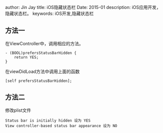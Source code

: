 author: Jin Jay
title: iOS隐藏状态栏
Date: 2015-01
description: iOS应用开发，隐藏状态栏。
keywords: iOS开发,隐藏状态栏

## 方法一
在ViewController中，调用相应的方法。

    - (BOOL)prefersStatusBarHidden {
        return YES;
    }
在viewDidLoad方法中调用上面的函数

    [self prefersStatusBarHidden];

## 方法二
修改plist文件

    Status bar is initially hidden 设为 YES
    View controller-based status bar appearance 设为 NO

